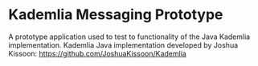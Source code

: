 # Kademlia Messaging Prototype
A prototype application used to test to functionality of the Java Kademlia implementation.
Kademlia Java implementation developed by Joshua Kissoon: https://github.com/JoshuaKissoon/Kademlia
